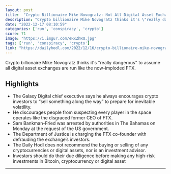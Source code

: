 ```yaml
---
layout: post
title:  "Crypto Billionaire Mike Novogratz: Not All Digital Asset Exchanges Are Run by Criminals Like FTX Was - The Daily Hodl"
description: "Crypto billionaire Mike Novogratz thinks it's \"really dangerous\" to assume all digital asset exchanges are run like the now-imploded FTX."
date: "2022-12-17 08:10:59"
categories: ['run', 'conspiracy', 'crypto']
score: 71
image: "https://i.imgur.com/eRxZhRQ.jpg"
tags: ['run', 'conspiracy', 'crypto']
link: "https://dailyhodl.com/2022/12/16/crypto-billionaire-mike-novogratz-not-all-digital-asset-exchanges-are-run-by-criminals-like-ftx-was/"
---
```


Crypto billionaire Mike Novogratz thinks it's \"really dangerous\" to assume all digital asset exchanges are run like the now-imploded FTX.

## Highlights

- The Galaxy Digital chief executive says he always encourages crypto investors to “sell something along the way” to prepare for inevitable volatility.
- He discourages people from suspecting every player in the space operates like the disgraced former CEO of FTX.
- Sam Bankman-Fried was arrested by authorities in The Bahamas on Monday at the request of the US government.
- The Department of Justice is charging the FTX co-founder with defrauding the exchange’s investors.
- The Daily Hodl does not recommend the buying or selling of any cryptocurrencies or digital assets, nor is an investment advisor.
- Investors should do their due diligence before making any high-risk investments in Bitcoin, cryptocurrency or digital asset

---

